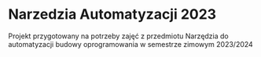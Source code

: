 # Narzedzia Automatyzacji 2023
Projekt przygotowany na potrzeby zajęć z przedmiotu Narzędzia do automatyzacji budowy oprogramowania w semestrze zimowym 2023/2024
